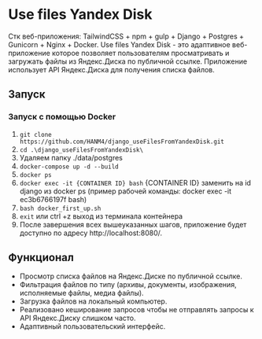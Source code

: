 # Use files Yandex Disk
Стк веб-приложения: TailwindCSS + npm + gulp + Django + Postgres + Gunicorn + Nginx + Docker.
Use files Yandex Disk - это адаптивное веб-приложение которое позволяет пользователям просматривать и загружать
файлы из Яндекс.Диска по публичной ссылке. Приложение использует API Яндекс.Диска для получения списка файлов.
## Запуск
### Запуск с помощью Docker
1. `git clone https://github.com/HANM4/django_useFilesFromYandexDisk.git`
2. `cd .\django_useFilesFromYandexDisk\`
3. Удаляем папку ./data/postgres
4. `docker-compose up -d --build`
5. `docker ps`
6. `docker exec -it {CONTAINER ID} bash` {CONTAINER ID} заменить на id django из docker ps (пример рабочей команды: docker exec -it ec3b6766197f bash)
7. `bash docker_first_up.sh`
8. `exit` или ctrl +z выход из терминала контейнера
9. После завершения всех вышеуказанных шагов, приложение будет доступно по адресу http://localhost:8080/.

## Функционал
- Просмотр списка файлов на Яндекс.Диске по публичной ссылке.
- Фильтрация файлов по типу (архивы, документы, изображения, исполняемые файлы, медиа файлы).
- Загрузка файлов на локальный компьютер.
- Реализовано кеширование запросов чтобы не отправлять запросы к API Яндекс.Диску слишком часто.
- Адаптивный пользовательский интерфейс.